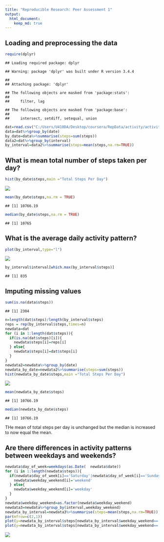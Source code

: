 ```yaml
---
title: "Reproducible Research: Peer Assessment 1"
output: 
  html_document:
    keep_md: true
---
```



## Loading and preprocessing the data


```r
require(dplyr)
```

```
## Loading required package: dplyr
```

```
## Warning: package 'dplyr' was built under R version 3.4.4
```

```
## 
## Attaching package: 'dplyr'
```

```
## The following objects are masked from 'package:stats':
## 
##     filter, lag
```

```
## The following objects are masked from 'package:base':
## 
##     intersect, setdiff, setequal, union
```

```r
dat=read.csv("C:/Users/U410DA/Desktop/coursera/RepData/activity/activity.csv")
data=dat%>%group_by(date)
by_date=data%>%summarise(steps=sum(steps))
data2=dat%>%group_by(interval)
by_interval=data2%>%summarise(steps=mean(steps,na.rm=TRUE))
```

## What is mean total number of steps taken per day?

```r
hist(by_date$steps,main ="Total Steps Per Day")
```

![](PA1_template_files/figure-html/unnamed-chunk-2-1.png)<!-- -->

```r
mean(by_date$steps,na.rm = TRUE)
```

```
## [1] 10766.19
```

```r
median(by_date$steps,na.rm = TRUE)
```

```
## [1] 10765
```


## What is the average daily activity pattern?

```r
plot(by_interval,type="l")
```

![](PA1_template_files/figure-html/unnamed-chunk-3-1.png)<!-- -->

```r
by_interval$interval[which.max(by_interval$steps)]
```

```
## [1] 835
```
## Imputing missing values

```r
sum(is.na(data$steps))
```

```
## [1] 2304
```

```r
n=length(dat$steps)/length(by_interval$steps)
reps = rep(by_interval$steps,times=n)
newdata=dat
for (i in 1:length(dat$steps)){
  if(is.na(dat$steps)[i]){
    newdata$steps[i]=reps[i]
  } else{
    newdata$steps[i]=dat$steps[i]
  }
}
newdata2=newdata%>%group_by(date)
newdata_by_date=newdata2%>%summarise(steps=sum(steps))
hist(newdata_by_date$steps,main ="Total Steps Per Day")
```

![](PA1_template_files/figure-html/unnamed-chunk-4-1.png)<!-- -->

```r
mean(newdata_by_date$steps)
```

```
## [1] 10766.19
```

```r
median(newdata_by_date$steps)
```

```
## [1] 10766.19
```
THe mean of total steps per day is unchanged but the median is increased to now equal the mean. 


## Are there differences in activity patterns between weekdays and weekends?

```r
newdata$day_of_week=weekdays(as.Date(  newdata$date))
for (i in 1:length(newdata$steps)){
  if(newdata$day_of_week[i]=='Saturday'|newdata$day_of_week[i]=='Sunday'){
    newdata$weekday_weekend[i]='weekend'
  } else{
    newdata$weekday_weekend[i]='weekday'
  }
}
newdata$weekday_weekend=as.factor(newdata$weekday_weekend)
newdata3=newdata%>%group_by(interval,weekday_weekend)
newdata_by_interval=newdata3%>%summarise(steps=mean(steps,na.rm=TRUE))
par(mfrow=c(2,1))
plot(y=newdata_by_interval$steps[newdata_by_interval$weekday_weekend=='weekday'],x=newdata_by_interval$interval[newdata_by_interval$weekday_weekend=='weekday'], type="l",ylab='Steps',xlab='Interval',main="Weekdays")
plot(y=newdata_by_interval$steps[newdata_by_interval$weekday_weekend=='weekend'],x=newdata_by_interval$interval[newdata_by_interval$weekday_weekend=='weekend'], type="l",ylab='Steps',xlab='Interval',main="Weekends")
```

![](PA1_template_files/figure-html/unnamed-chunk-5-1.png)<!-- -->
